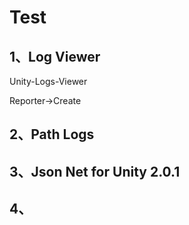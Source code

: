 # Test
## 1、Log Viewer
Unity-Logs-Viewer

Reporter->Create
## 2、Path Logs

## 3、Json Net for Unity 2.0.1

## 4、
